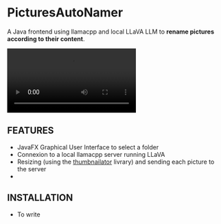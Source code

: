 # PicturesAutoNamer

A Java frontend using llamacpp and local LLaVA LLM to **rename pictures according to their content**.

![](demo.mp4)



## FEATURES
* JavaFX Graphical User Interface to select a folder
* Connexion to a local llamacpp server running LLaVA
* Resizing (using the [thumbnailator](https://github.com/coobird/thumbnailator) livrary) and sending each picture to the server
* 

## INSTALLATION
* To write